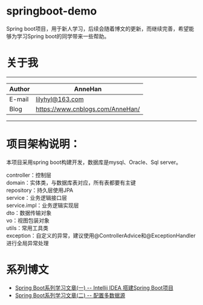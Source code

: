 # springboot-demo
Spring boot项目，用于新人学习，后续会随着博文的更新，而继续完善，希望能够为学习Spring boot的同学带来一些帮助。

# 关于我
***
Author  | AnneHan
--      | --
E-mail  | lilyhyl@163.com
Blog    | https://www.cnblogs.com/AnneHan/
***

# 项目架构说明：

本项目采用spring boot构建开发，数据库是mysql、Oracle、Sql server。  

controller：控制层  
domain：实体类，与数据库表对应，所有表都要有主键  
repository：持久层使用JPA  
service：业务逻辑接口层  
service.impl：业务逻辑实现层  
dto：数据传输对象  
vo：视图包装对象  
utils：常用工具类  
exception：自定义的异常，建议使用@ControllerAdvice和@ExceptionHandler进行全局异常处理

# 系列博文
* [Spring Boot系列学习文章(一) -- Intellij IDEA 搭建Spring Boot项目](https://www.cnblogs.com/AnneHan/p/10318343.html)
* [Spring Boot系列学习文章(二) -- 配置多数据源](https://www.cnblogs.com/AnneHan/p/10532066.html)
